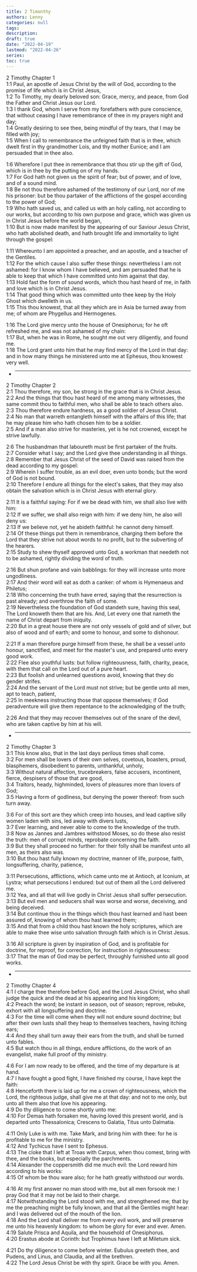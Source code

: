 ```yaml
---
title: 2 Timonthy
authors: Lenny
categories: null
tags: 
description: 
draft: true
date: "2022-04-19"
lastmod: "2022-04-26"
series:
toc: true
---
```


<!--more-->

2 Timothy Chapter 1  
1:1 Paul, an apostle of Jesus Christ by the will of God, according to the promise of life which is in Christ Jesus,  
1:2 To Timothy, my dearly beloved son: Grace, mercy, and peace, from God the Father and Christ Jesus our Lord.  
1:3 I thank God, whom I serve from my forefathers with pure conscience, that without ceasing I have remembrance of thee in my prayers night and day;  
1:4 Greatly desiring to see thee, being mindful of thy tears, that I may be filled with joy;  
1:5 When I call to remembrance the unfeigned faith that is in thee, which dwelt first in thy grandmother Lois, and thy mother Eunice; and I am persuaded that in thee also.  

1:6 Wherefore I put thee in remembrance that thou stir up the gift of God, which is in thee by the putting on of my hands.  
1:7 For God hath not given us the spirit of fear; but of power, and of love, and of a sound mind.  
1:8 Be not thou therefore ashamed of the testimony of our Lord, nor of me his prisoner: but be thou partaker of the afflictions of the gospel according to the power of God;  
1:9 Who hath saved us, and called us with an holy calling, not according to our works, but according to his own purpose and grace, which was given us in Christ Jesus before the world began,  
1:10 But is now made manifest by the appearing of our Saviour Jesus Christ, who hath abolished death, and hath brought life and immortality to light through the gospel:  

1:11 Whereunto I am appointed a preacher, and an apostle, and a teacher of the Gentiles.  
1:12 For the which cause I also suffer these things: nevertheless I am not ashamed: for I know whom I have believed, and am persuaded that he is able to keep that which I have committed unto him against that day.  
1:13 Hold fast the form of sound words, which thou hast heard of me, in faith and love which is in Christ Jesus.  
1:14 That good thing which was committed unto thee keep by the Holy Ghost which dwelleth in us.  
1:15 This thou knowest, that all they which are in Asia be turned away from me; of whom are Phygellus and Hermogenes.  

1:16 The Lord give mercy unto the house of Onesiphorus; for he oft refreshed me, and was not ashamed of my chain:  
1:17 But, when he was in Rome, he sought me out very diligently, and found me.  
1:18 The Lord grant unto him that he may find mercy of the Lord in that day: and in how many things he ministered unto me at Ephesus, thou knowest very well.  

* ----------------------------------------
2 Timothy Chapter 2  
2:1 Thou therefore, my son, be strong in the grace that is in Christ Jesus.  
2:2 And the things that thou hast heard of me among many witnesses, the same commit thou to faithful men, who shall be able to teach others also.  
2:3 Thou therefore endure hardness, as a good soldier of Jesus Christ.  
2:4 No man that warreth entangleth himself with the affairs of this life; that he may please him who hath chosen him to be a soldier.  
2:5 And if a man also strive for masteries, yet is he not crowned, except he strive lawfully.  

2:6 The husbandman that laboureth must be first partaker of the fruits.  
2:7 Consider what I say; and the Lord give thee understanding in all things.  
2:8 Remember that Jesus Christ of the seed of David was raised from the dead according to my gospel:  
2:9 Wherein I suffer trouble, as an evil doer, even unto bonds; but the word of God is not bound.  
2:10 Therefore I endure all things for the elect's sakes, that they may also obtain the salvation which is in Christ Jesus with eternal glory.  

2:11 It is a faithful saying: For if we be dead with him, we shall also live with him:  
2:12 If we suffer, we shall also reign with him: if we deny him, he also will deny us:  
2:13 If we believe not, yet he abideth faithful: he cannot deny himself.  
2:14 Of these things put them in remembrance, charging them before the Lord that they strive not about words to no profit, but to the subverting of the hearers.  
2:15 Study to shew thyself approved unto God, a workman that needeth not to be ashamed, rightly dividing the word of truth.  

2:16 But shun profane and vain babblings: for they will increase unto more ungodliness.  
2:17 And their word will eat as doth a canker: of whom is Hymenaeus and Philetus;  
2:18 Who concerning the truth have erred, saying that the resurrection is past already; and overthrow the faith of some.  
2:19 Nevertheless the foundation of God standeth sure, having this seal, The Lord knoweth them that are his. And, Let every one that nameth the name of Christ depart from iniquity.  
2:20 But in a great house there are not only vessels of gold and of silver, but also of wood and of earth; and some to honour, and some to dishonour.  

2:21 If a man therefore purge himself from these, he shall be a vessel unto honour, sanctified, and meet for the master's use, and prepared unto every good work.  
2:22 Flee also youthful lusts: but follow righteousness, faith, charity, peace, with them that call on the Lord out of a pure heart.  
2:23 But foolish and unlearned questions avoid, knowing that they do gender strifes.  
2:24 And the servant of the Lord must not strive; but be gentle unto all men, apt to teach, patient,  
2:25 In meekness instructing those that oppose themselves; if God peradventure will give them repentance to the acknowledging of the truth;  

2:26 And that they may recover themselves out of the snare of the devil, who are taken captive by him at his will.  

* ----------------------------------------
2 Timothy Chapter 3  
3:1 This know also, that in the last days perilous times shall come.  
3:2 For men shall be lovers of their own selves, covetous, boasters, proud, blasphemers, disobedient to parents, unthankful, unholy,  
3:3 Without natural affection, trucebreakers, false accusers, incontinent, fierce, despisers of those that are good,  
3:4 Traitors, heady, highminded, lovers of pleasures more than lovers of God;  
3:5 Having a form of godliness, but denying the power thereof: from such turn away.  

3:6 For of this sort are they which creep into houses, and lead captive silly women laden with sins, led away with divers lusts,  
3:7 Ever learning, and never able to come to the knowledge of the truth.  
3:8 Now as Jannes and Jambres withstood Moses, so do these also resist the truth: men of corrupt minds, reprobate concerning the faith.  
3:9 But they shall proceed no further: for their folly shall be manifest unto all men, as theirs also was.  
3:10 But thou hast fully known my doctrine, manner of life, purpose, faith, longsuffering, charity, patience,  

3:11 Persecutions, afflictions, which came unto me at Antioch, at Iconium, at Lystra; what persecutions I endured: but out of them all the Lord delivered me.  
3:12 Yea, and all that will live godly in Christ Jesus shall suffer persecution.  
3:13 But evil men and seducers shall wax worse and worse, deceiving, and being deceived.  
3:14 But continue thou in the things which thou hast learned and hast been assured of, knowing of whom thou hast learned them;  
3:15 And that from a child thou hast known the holy scriptures, which are able to make thee wise unto salvation through faith which is in Christ Jesus.  

3:16 All scripture is given by inspiration of God, and is profitable for doctrine, for reproof, for correction, for instruction in righteousness:  
3:17 That the man of God may be perfect, throughly furnished unto all good works.  

* ----------------------------------------
2 Timothy Chapter 4  
4:1 I charge thee therefore before God, and the Lord Jesus Christ, who shall judge the quick and the dead at his appearing and his kingdom;  
4:2 Preach the word; be instant in season, out of season; reprove, rebuke, exhort with all longsuffering and doctrine.  
4:3 For the time will come when they will not endure sound doctrine; but after their own lusts shall they heap to themselves teachers, having itching ears;  
4:4 And they shall turn away their ears from the truth, and shall be turned unto fables.  
4:5 But watch thou in all things, endure afflictions, do the work of an evangelist, make full proof of thy ministry.  

4:6 For I am now ready to be offered, and the time of my departure is at hand.  
4:7 I have fought a good fight, I have finished my course, I have kept the faith:  
4:8 Henceforth there is laid up for me a crown of righteousness, which the Lord, the righteous judge, shall give me at that day: and not to me only, but unto all them also that love his appearing.  
4:9 Do thy diligence to come shortly unto me:  
4:10 For Demas hath forsaken me, having loved this present world, and is departed unto Thessalonica; Crescens to Galatia, Titus unto Dalmatia.  

4:11 Only Luke is with me. Take Mark, and bring him with thee: for he is profitable to me for the ministry.  
4:12 And Tychicus have I sent to Ephesus.  
4:13 The cloke that I left at Troas with Carpus, when thou comest, bring with thee, and the books, but especially the parchments.  
4:14 Alexander the coppersmith did me much evil: the Lord reward him according to his works:  
4:15 Of whom be thou ware also; for he hath greatly withstood our words.  

4:16 At my first answer no man stood with me, but all men forsook me: I pray God that it may not be laid to their charge.  
4:17 Notwithstanding the Lord stood with me, and strengthened me; that by me the preaching might be fully known, and that all the Gentiles might hear: and I was delivered out of the mouth of the lion.  
4:18 And the Lord shall deliver me from every evil work, and will preserve me unto his heavenly kingdom: to whom be glory for ever and ever. Amen.  
4:19 Salute Prisca and Aquila, and the household of Onesiphorus.  
4:20 Erastus abode at Corinth: but Trophimus have I left at Miletum sick.  

4:21 Do thy diligence to come before winter. Eubulus greeteth thee, and Pudens, and Linus, and Claudia, and all the brethren.  
4:22 The Lord Jesus Christ be with thy spirit. Grace be with you. Amen.  

